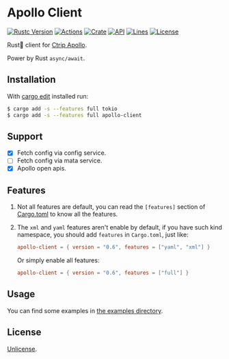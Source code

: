 # Apollo Client

[![Rustc Version](https://img.shields.io/badge/rustc-1.39+-lightgray.svg)](https://blog.rust-lang.org/2019/11/07/Rust-1.39.0.html)
[![Actions](https://github.com/jmjoy/apollo-client/workflows/Rust/badge.svg?branch=master&event=push)](https://github.com/jmjoy/apollo-client/actions?query=workflow%3ARust+branch%3Amaster+event%3Apush++)
[![Crate](https://img.shields.io/crates/v/apollo-client.svg)](https://crates.io/crates/apollo-client)
[![API](https://docs.rs/apollo-client/badge.svg)](https://docs.rs/apollo-client)
[![Lines](https://img.shields.io/tokei/lines/github/jmjoy/apollo-client)](https://github.com/jmjoy/apollo-client)
[![License](https://img.shields.io/crates/l/apollo-client)](https://github.com/jmjoy/apollo-client/blob/master/LICENSE)

Rust🦀 client for [Ctrip Apollo](https://github.com/ctripcorp/apollo).

Power by Rust `async/await`.

## Installation

With [cargo edit](https://github.com/killercup/cargo-edit) installed run:

```sh
$ cargo add -s --features full tokio
$ cargo add -s --features full apollo-client
```

## Support

- [x] Fetch config via config service.
- [ ] Fetch config via mata service.
- [x] Apollo open apis.

## Features

1. Not all features are default, you can read the `[features]` section of [Cargo.toml](https://github.com/jmjoy/apollo-client/blob/master/Cargo.toml) to know all the features.

1. The `xml` and `yaml` features aren't enable by default, if you have such kind namespace, you should add `features` in `Cargo.toml`, just like:

    ```toml
    apollo-client = { version = "0.6", features = ["yaml", "xml"] }
    ```

    Or simply enable all features:

    ```toml
    apollo-client = { version = "0.6", features = ["full"] }
    ```

## Usage

You can find some examples in [the examples directory](https://github.com/jmjoy/apollo-client/tree/master/examples).

## License

[Unlicense](https://github.com/jmjoy/apollo-client/blob/master/LICENSE).
